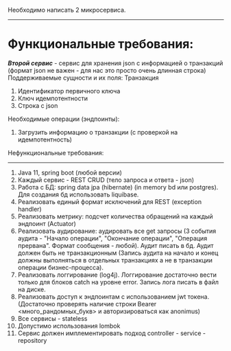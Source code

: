 Необходимо написать 2 микросервиса.
___

Функциональные требования:
========================================================================

**_Второй сервис_** - сервис для хранения json с информацией о транзакций (формат json не важен - для нас это просто очень длинная строка)
Поддерживаемые сущности и их поля:
Транзакция
1) Идентификатор первичного ключа
2) Ключ идемпотентности
3) Строка с json

Необходимые операции (эндпоинты):
1) Загрузить информацию о транзакции (с проверкой на идемпотентность)

Нефункциональные требования:
___
1) Java 11, spring boot (любой версии)
2) Каждый сервис - REST CRUD (тело запроса и ответа - json)
3) Работа с БД: spring data jpa (hibernate) (in memory bd или postgres). Для создания бд использовать liquibase.
4) Реализовать единый формат исключений для REST (exception handler)
5) Реализовать метрику: подсчет количества обращений на каждый эндпоинт (Actuator)
6) Реализовать аудирование: аудировать все get запросы (3 события аудита - "Начало операции", "Окончание операции", "Операция прервана". Формат сообщения - любой). Аудит писать в бд. Аудит должен быть не транзакционным (Запись аудита на начало и конец должны выполняться в отдельных транзакциях а не в транзакции операции бизнес-процесса).
7) Реализовать логгирование (log4j). Логгирование достаточно вести только для блоков catch на уровне error. Запись лога писать в файл на диске.
8) Реализовать доступ к эндпоинтам с использованием jwt токена. (Достаточно проверять наличие строки Bearer <много_рандомных_букв> и авторизироваться как anonimus)
9) Все сервисы - stateless
10) Допустимо использования lombok
11) Сервис должен имплементировать подход controller - service - repository

